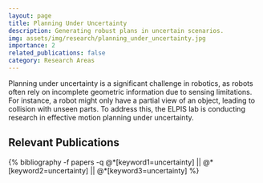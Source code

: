 ```yaml
---
layout: page
title: Planning Under Uncertainty  
description: Generating robust plans in uncertain scenarios. 
img: assets/img/research/planning_under_uncertainty.jpg
importance: 2
related_publications: false 
category: Research Areas 
---
```


Planning under uncertainty is a significant challenge in robotics, as robots often rely on incomplete geometric information due to sensing limitations. For instance, a robot might only have a partial view of an object, leading to collision with unseen parts. To address this, the ELPIS lab is conducting research in effective motion planning under uncertainty. 

<div class="publications">
<left> <h2><span style="color: var(--global-theme-color)"> Relevant Publications </span></h2> </left>
{% bibliography -f papers -q @*[keyword1=uncertainty] || @*[keyword2=uncertainty] || @*[keyword3=uncertainty] %}
</div>